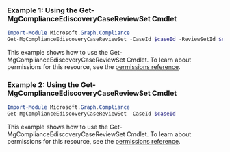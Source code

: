 ### Example 1: Using the Get-MgComplianceEdiscoveryCaseReviewSet Cmdlet
```powershell
Import-Module Microsoft.Graph.Compliance
Get-MgComplianceEdiscoveryCaseReviewSet -CaseId $caseId -ReviewSetId $reviewSetId
```
This example shows how to use the Get-MgComplianceEdiscoveryCaseReviewSet Cmdlet.
To learn about permissions for this resource, see the [permissions reference](/graph/permissions-reference).
### Example 2: Using the Get-MgComplianceEdiscoveryCaseReviewSet Cmdlet
```powershell
Import-Module Microsoft.Graph.Compliance
Get-MgComplianceEdiscoveryCaseReviewSet -CaseId $caseId
```
This example shows how to use the Get-MgComplianceEdiscoveryCaseReviewSet Cmdlet.
To learn about permissions for this resource, see the [permissions reference](/graph/permissions-reference).
